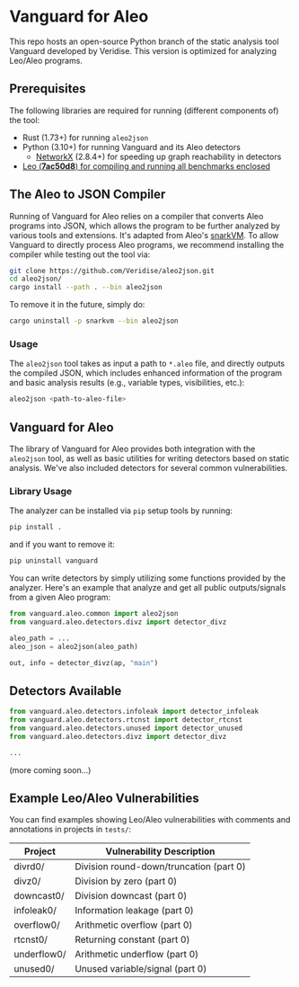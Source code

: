 # Vanguard for Aleo

This repo hosts an open-source Python branch of the static analysis tool Vanguard developed by Veridise. This version is optimized for analyzing Leo/Aleo programs.

## Prerequisites

The following libraries are required for running (different components of) the tool:

- Rust (1.73+) for running `aleo2json`
- Python (3.10+) for running Vanguard and its Aleo detectors
  - [NetworkX](https://networkx.org/documentation/stable/install.html) (2.8.4+) for speeding up graph reachability in detectors
- <u>Leo (**7ac50d8**) for compiling and running all benchmarks enclosed</u>

## The Aleo to JSON Compiler

Running of Vanguard for Aleo relies on a compiler that converts Aleo programs into JSON, which allows the program to be further analyzed by various tools and extensions. It's adapted from Aleo's [snarkVM](https://github.com/AleoHQ/snarkVM/). To allow Vanguard to directly process Aleo programs, we recommend installing the compiler while testing out the tool via:

```bash
git clone https://github.com/Veridise/aleo2json.git
cd aleo2json/
cargo install --path . --bin aleo2json
```

To remove it in the future, simply do:

```bash
cargo uninstall -p snarkvm --bin aleo2json
```

### Usage

The `aleo2json` tool takes as input a path to `*.aleo` file, and directly outputs the compiled JSON, which includes enhanced information of the program and basic analysis results (e.g., variable types, visibilities, etc.):

```bash
aleo2json <path-to-aleo-file>
```

## Vanguard for Aleo

The library of Vanguard for Aleo provides both integration with the `aleo2json` tool, as well as basic utilities for writing detectors based on static analysis. We've also included detectors for several common vulnerabilities.

### Library Usage

The analyzer can be installed via `pip` setup tools by running:

```bash
pip install .
```

and if you want to remove it:

```bash
pip uninstall vanguard
```

You can write detectors by simply utilizing some functions provided by the analyzer. Here's an example that analyze and get all public outputs/signals from a given Aleo program:

```python
from vanguard.aleo.common import aleo2json
from vanguard.aleo.detectors.divz import detector_divz

aleo_path = ...
aleo_json = aleo2json(aleo_path)

out, info = detector_divz(ap, "main")
```

## Detectors Available

```python
from vanguard.aleo.detectors.infoleak import detector_infoleak
from vanguard.aleo.detectors.rtcnst import detector_rtcnst
from vanguard.aleo.detectors.unused import detector_unused
from vanguard.aleo.detectors.divz import detector_divz

...
```

(more coming soon...)

## Example Leo/Aleo Vulnerabilities

You can find examples showing Leo/Aleo vulnerabilities with comments and annotations in projects in `tests/`:

| Project     | Vulnerability Description               |
| ----------- | --------------------------------------- |
| divrd0/     | Division round-down/truncation (part 0) |
| divz0/      | Division by zero (part 0)               |
| downcast0/  | Division downcast (part 0)              |
| infoleak0/  | Information leakage (part 0)            |
| overflow0/  | Arithmetic overflow (part 0)            |
| rtcnst0/    | Returning constant (part 0)             |
| underflow0/ | Arithmetic underflow (part 0)           |
| unused0/    | Unused variable/signal (part 0)         |

